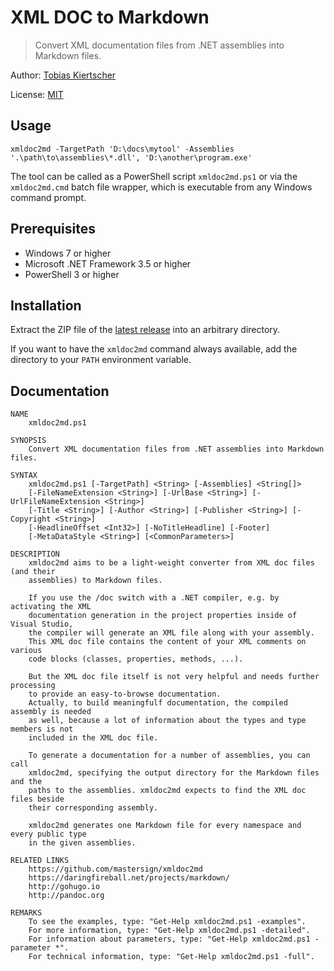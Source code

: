 XML DOC to Markdown
===================

> Convert XML documentation files from .NET assemblies into Markdown files.

Author: [Tobias Kiertscher](http://www.mastersign.de/)

License: [MIT](https://opensource.org/licenses/MIT)

[latest release]: https://github.com/mastersign/xmldoc2md/releases

## Usage

```batch
xmldoc2md -TargetPath 'D:\docs\mytool' -Assemblies '.\path\to\assemblies\*.dll', 'D:\another\program.exe'
```

The tool can be called as a PowerShell script `xmldoc2md.ps1` or via the 
`xmldoc2md.cmd` batch file wrapper, which is executable from any Windows command prompt.

## Prerequisites

* Windows 7 or higher
* Microsoft .NET Framework 3.5 or higher
* PowerShell 3 or higher

## Installation

Extract the ZIP file of the [latest release][] into an arbitrary directory.

If you want to have the `xmldoc2md` command always available, add the directory
to your `PATH` environment variable.

## Documentation

```
NAME
    xmldoc2md.ps1

SYNOPSIS
    Convert XML documentation files from .NET assemblies into Markdown files.

SYNTAX
    xmldoc2md.ps1 [-TargetPath] <String> [-Assemblies] <String[]>
    [-FileNameExtension <String>] [-UrlBase <String>] [-UrlFileNameExtension <String>]
	[-Title <String>] [-Author <String>] [-Publisher <String>] [-Copyright <String>]
	[-HeadlineOffset <Int32>] [-NoTitleHeadline] [-Footer]
    [-MetaDataStyle <String>] [<CommonParameters>]

DESCRIPTION
    xmldoc2md aims to be a light-weight converter from XML doc files (and their
    assemblies) to Markdown files.

    If you use the /doc switch with a .NET compiler, e.g. by activating the XML
    documentation generation in the project properties inside of Visual Studio,
    the compiler will generate an XML file along with your assembly.
    This XML doc file contains the content of your XML comments on various
    code blocks (classes, properties, methods, ...).

    But the XML doc file itself is not very helpful and needs further processing
    to provide an easy-to-browse documentation.
    Actually, to build meaningfulf documentation, the compiled assembly is needed
    as well, because a lot of information about the types and type members is not
    included in the XML doc file.

    To generate a documentation for a number of assemblies, you can call
    xmldoc2md, specifying the output directory for the Markdown files and the
    paths to the assemblies. xmldoc2md expects to find the XML doc files beside
    their corresponding assembly.

    xmldoc2md generates one Markdown file for every namespace and every public type
    in the given assemblies.

RELATED LINKS
    https://github.com/mastersign/xmldoc2md
    https://daringfireball.net/projects/markdown/
    http://gohugo.io
    http://pandoc.org

REMARKS
    To see the examples, type: "Get-Help xmldoc2md.ps1 -examples".
    For more information, type: "Get-Help xmldoc2md.ps1 -detailed".
    For information about parameters, type: "Get-Help xmldoc2md.ps1 -parameter *".
    For technical information, type: "Get-Help xmldoc2md.ps1 -full".
```
